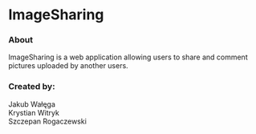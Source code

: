 <h1> ImageSharing </h1>
<h3> About </h3>
ImageSharing is a web application allowing users to share and comment pictures uploaded by another users.
<h3> Created by: </h3>
Jakub Wałęga
<br>Krystian Witryk
<br>Szczepan Rogaczewski
